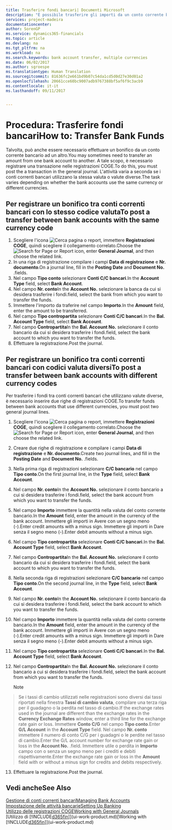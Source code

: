 ```yaml
---
title: Trasferire fondi bancari| Documenti Microsoft
description: "È possibile trasferire gli importi da un conto corrente bancario a un altro, incluse le valute diverse, tramite la registrazione della transazione nelle registrazioni COGE."
services: project-madeira
documentationcenter: 
author: SorenGP
ms.service: dynamics365-financials
ms.topic: article
ms.devlang: na
ms.tgt_pltfrm: na
ms.workload: na
ms.search.keywords: bank account transfer, multiple currencies
ms.date: 06/02/2017
ms.author: sgroespe
ms.translationtype: Human Translation
ms.sourcegitcommit: 81636fc2e661bd9b07c54da1cd5d0d27e30d01a2
ms.openlocfilehash: 20661cce60bc9007adb9767388bf5af6f9c3acb9
ms.contentlocale: it-it
ms.lasthandoff: 09/11/2017


---
```

# <a name="how-to-transfer-bank-funds"></a><span data-ttu-id="32527-103">Procedura: Trasferire fondi bancari</span><span class="sxs-lookup"><span data-stu-id="32527-103">How to: Transfer Bank Funds</span></span>
<span data-ttu-id="32527-104">Talvolta, può anche essere necessario effettuare un bonifico da un conto corrente bancario ad un altro.</span><span class="sxs-lookup"><span data-stu-id="32527-104">You may sometimes need to transfer an amount from one bank account to another.</span></span> <span data-ttu-id="32527-105">A tale scopo, è necessario registrare una transazione nelle registrazioni COGE.</span><span class="sxs-lookup"><span data-stu-id="32527-105">To do this, you must post the a transaction in the general journal.</span></span> <span data-ttu-id="32527-106">L'attività varia a seconda se i conti correnti bancari utilizzano la stessa valuta o valute diverse.</span><span class="sxs-lookup"><span data-stu-id="32527-106">The task varies depending on whether the bank accounts use the same currency or different currencies.</span></span>

## <a name="to-post-a-transfer-between-bank-accounts-with-the-same-currency-code"></a><span data-ttu-id="32527-107">Per registrare un bonifico tra conti correnti bancari con lo stesso codice valuta</span><span class="sxs-lookup"><span data-stu-id="32527-107">To post a transfer between bank accounts with the same currency code</span></span>
1. <span data-ttu-id="32527-108">Scegliere l'icona ![Cerca pagina o report](media/ui-search/search_small.png "Cerca pagina o report"), immettere **Registrazioni COGE**, quindi scegliere il collegamento correlato.</span><span class="sxs-lookup"><span data-stu-id="32527-108">Choose the ![Search for Page or Report](media/ui-search/search_small.png "Search for Page or Report icon") icon, enter **General Journal**, and then choose the related link.</span></span>
2. <span data-ttu-id="32527-109">In una riga di registrazione compilare i campi **Data di registrazione** e **Nr. documento**.</span><span class="sxs-lookup"><span data-stu-id="32527-109">On a journal line, fill in the **Posting Date** and **Document No.**</span></span> <span data-ttu-id="32527-110">.</span><span class="sxs-lookup"><span data-stu-id="32527-110">fields.</span></span>
3. <span data-ttu-id="32527-111">Nel campo **Tipo conto** selezionare **Conti C/C bancari**.</span><span class="sxs-lookup"><span data-stu-id="32527-111">In the **Account Type** field, select **Bank Account**.</span></span>
4. <span data-ttu-id="32527-112">Nel campo **Nr. conto**</span><span class="sxs-lookup"><span data-stu-id="32527-112">In the **Account No.**</span></span> <span data-ttu-id="32527-113">selezionare la banca da cui si desidera trasferire i fondi.</span><span class="sxs-lookup"><span data-stu-id="32527-113">field, select the bank from which you want to transfer the funds.</span></span>
5. <span data-ttu-id="32527-114">Immettere l'importo da traferire nel campo **Importo**.</span><span class="sxs-lookup"><span data-stu-id="32527-114">In the **Amount** field, enter the amount to be transferred.</span></span>
6. <span data-ttu-id="32527-115">Nel campo **Tipo contropartita** selezionare **Conti C/C bancari**.</span><span class="sxs-lookup"><span data-stu-id="32527-115">In the **Bal. Account Type** field, select **Bank Account**.</span></span>
7. <span data-ttu-id="32527-116">Nel campo **Contropartita**</span><span class="sxs-lookup"><span data-stu-id="32527-116">In the **Bal. Account No.**</span></span> <span data-ttu-id="32527-117">selezionare il conto bancario da cui si desidera trasferire i fondi.</span><span class="sxs-lookup"><span data-stu-id="32527-117">field, select the bank account to which you want to transfer the funds.</span></span>
8. <span data-ttu-id="32527-118">Effettuare la registrazione.</span><span class="sxs-lookup"><span data-stu-id="32527-118">Post the journal.</span></span>

## <a name="to-post-a-transfer-between-bank-accounts-with-different-currency-codes"></a><span data-ttu-id="32527-119">Per registrare un bonifico tra conti correnti bancari con codici valuta diversi</span><span class="sxs-lookup"><span data-stu-id="32527-119">To post a transfer between bank accounts with different currency codes</span></span>
<span data-ttu-id="32527-120">Per trasferire i fondi tra conti correnti bancari che utilizzano valute diverse, è necessario inserire due righe di registrazioni COGE.</span><span class="sxs-lookup"><span data-stu-id="32527-120">To transfer funds between bank accounts that use different currencies, you must post two general journal lines.</span></span>

1. <span data-ttu-id="32527-121">Scegliere l'icona ![Cerca pagina o report](media/ui-search/search_small.png "Cerca pagina o report"), immettere **Registrazioni COGE**, quindi scegliere il collegamento correlato.</span><span class="sxs-lookup"><span data-stu-id="32527-121">Choose the ![Search for Page or Report](media/ui-search/search_small.png "Search for Page or Report icon") icon, enter **General Journal**, and then choose the related link.</span></span>
2. <span data-ttu-id="32527-122">Creare due righe di registrazione e compilare i campi **Data di registrazione** e **Nr. documento**.</span><span class="sxs-lookup"><span data-stu-id="32527-122">Create two journal lines, and fill in the **Posting Date** and **Document No.**</span></span> <span data-ttu-id="32527-123">.</span><span class="sxs-lookup"><span data-stu-id="32527-123">fields.</span></span>
3. <span data-ttu-id="32527-124">Nella prima riga di registrazioni selezionare **C/C bancario** nel campo **Tipo conto**.</span><span class="sxs-lookup"><span data-stu-id="32527-124">On the first journal line, in the **Type** field, select **Bank Account**.</span></span>
4. <span data-ttu-id="32527-125">Nel campo **Nr. conto**</span><span class="sxs-lookup"><span data-stu-id="32527-125">In the **Account No.**</span></span> <span data-ttu-id="32527-126">selezionare il conto bancario a cui si desidera trasferire i fondi.</span><span class="sxs-lookup"><span data-stu-id="32527-126">field, select the bank account from which you want to transfer the funds.</span></span>
5. <span data-ttu-id="32527-127">Nel campo **Importo** immettere la quantità nella valuta del conto corrente bancario.</span><span class="sxs-lookup"><span data-stu-id="32527-127">In the **Amount** field, enter the amount in the currency of the bank account.</span></span> <span data-ttu-id="32527-128">Immettere gli importi in Avere con un segno meno (-).</span><span class="sxs-lookup"><span data-stu-id="32527-128">Enter credit amounts with a minus sign.</span></span> <span data-ttu-id="32527-129">Immettere gli importi in Dare senza il segno meno (-).</span><span class="sxs-lookup"><span data-stu-id="32527-129">Enter debit amounts without a minus sign.</span></span>
6. <span data-ttu-id="32527-130">Nel campo **Tipo contropartita** selezionare **Conti C/C bancari**.</span><span class="sxs-lookup"><span data-stu-id="32527-130">In the **Bal. Account Type** field, select **Bank Account**.</span></span>
7. <span data-ttu-id="32527-131">Nel campo **Contropartita**</span><span class="sxs-lookup"><span data-stu-id="32527-131">In the **Bal. Account No.**</span></span> <span data-ttu-id="32527-132">selezionare il conto bancario da cui si desidera trasferire i fondi.</span><span class="sxs-lookup"><span data-stu-id="32527-132">field, select the bank account to which you want to transfer the funds.</span></span>
8. <span data-ttu-id="32527-133">Nella seconda riga di registrazioni selezionare **C/C bancario** nel campo **Tipo conto**.</span><span class="sxs-lookup"><span data-stu-id="32527-133">On the second journal line, in the **Type** field, select **Bank Account**.</span></span>
9. <span data-ttu-id="32527-134">Nel campo **Nr. conto**</span><span class="sxs-lookup"><span data-stu-id="32527-134">In the **Account No.**</span></span> <span data-ttu-id="32527-135">selezionare il conto bancario da cui si desidera trasferire i fondi.</span><span class="sxs-lookup"><span data-stu-id="32527-135">field, select the bank account to which you want to transfer the funds.</span></span>
10. <span data-ttu-id="32527-136">Nel campo **Importo** immettere la quantità nella valuta del conto corrente bancario.</span><span class="sxs-lookup"><span data-stu-id="32527-136">In the **Amount** field, enter the amount in the currency of the bank account.</span></span> <span data-ttu-id="32527-137">Immettere gli importi in Avere con un segno meno (-).</span><span class="sxs-lookup"><span data-stu-id="32527-137">Enter credit amounts with a minus sign.</span></span> <span data-ttu-id="32527-138">Immettere gli importi in Dare senza il segno meno (-).</span><span class="sxs-lookup"><span data-stu-id="32527-138">Enter debit amounts without a minus sign.</span></span>
11. <span data-ttu-id="32527-139">Nel campo **Tipo contropartita** selezionare **Conti C/C bancari**.</span><span class="sxs-lookup"><span data-stu-id="32527-139">In the **Bal. Account Type** field, select **Bank Account**.</span></span>  
12. <span data-ttu-id="32527-140">Nel campo **Contropartita**</span><span class="sxs-lookup"><span data-stu-id="32527-140">In the **Bal. Account No.**</span></span> <span data-ttu-id="32527-141">selezionare il conto bancario a cui si desidera trasferire i fondi.</span><span class="sxs-lookup"><span data-stu-id="32527-141">field, select the bank account from which you want to transfer the funds.</span></span>

    > [!NOTE]  
>   <span data-ttu-id="32527-142">Se i tassi di cambio utilizzati nelle registrazioni sono diversi dai tassi riportati nella finestra **Tassi di cambio valuta**, compilare una terza riga per il guadagno o la perdita nel tasso di cambio.</span><span class="sxs-lookup"><span data-stu-id="32527-142">If the exchange rates used in the journal are different than the exchange rates in the **Currency Exchange Rates** window, enter a third line for the exchange rate gain or loss.</span></span> <span data-ttu-id="32527-143">Immettere **Conto C/G** nel campo **Tipo conto**.</span><span class="sxs-lookup"><span data-stu-id="32527-143">Enter **G/L Account** in the **Account Type** field.</span></span> <span data-ttu-id="32527-144">Nel campo **Nr. conto** immettere il numero di conto C/G per i guadagni o le perdite nel tasso di cambio.</span><span class="sxs-lookup"><span data-stu-id="32527-144">Enter the G/L account number for exchange rate gain or loss in the **Account No.**</span></span> <span data-ttu-id="32527-145">.</span><span class="sxs-lookup"><span data-stu-id="32527-145">field.</span></span> <span data-ttu-id="32527-146">Immettere utile o perdita in **Importo** campo con o senza un segno meno per i crediti e debiti rispettivamente.</span><span class="sxs-lookup"><span data-stu-id="32527-146">Enter the exchange rate gain or loss in the **Amount** field with or without a minus sign for credits and debits respectively.</span></span>
13. <span data-ttu-id="32527-147">Effettuare la registrazione.</span><span class="sxs-lookup"><span data-stu-id="32527-147">Post the journal.</span></span>

## <a name="see-also"></a><span data-ttu-id="32527-148">Vedi anche</span><span class="sxs-lookup"><span data-stu-id="32527-148">See Also</span></span>
[<span data-ttu-id="32527-149">Gestione di conti correnti bancari</span><span class="sxs-lookup"><span data-stu-id="32527-149">Managing Bank Accounts</span></span>](bank-manage-bank-accounts.md)  
[<span data-ttu-id="32527-150">Impostazione delle attività bancarie</span><span class="sxs-lookup"><span data-stu-id="32527-150">Setting Up Banking</span></span>](bank-setup-banking.md)  
[<span data-ttu-id="32527-151">Utilizzo delle registrazioni COGE</span><span class="sxs-lookup"><span data-stu-id="32527-151">Working with General Journals</span></span>](ui-work-general-journals.md)  
<span data-ttu-id="32527-152">[Utilizzo di [!INCLUDE[d365fin](includes/d365fin_md.md)]](ui-work-product.md)</span><span class="sxs-lookup"><span data-stu-id="32527-152">[Working with [!INCLUDE[d365fin](includes/d365fin_md.md)]](ui-work-product.md)</span></span>


